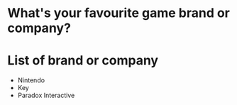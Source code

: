# What's your favourite game brand or company?

# List of brand or company
- Nintendo
- Key
- Paradox Interactive
